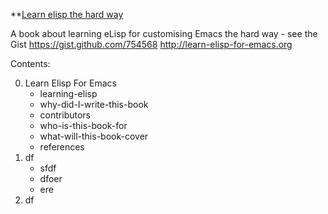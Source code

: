**[Learn elisp the hard way](https://github.com/hypernumbers/learn_elisp_the_hard_way/)

A book about learning eLisp for customising Emacs the hard way - see the Gist https://gist.github.com/754568 http://learn-elisp-for-emacs.org


Contents:

0. Learn Elisp For Emacs
    - learning-elisp
    - why-did-I-write-this-book
    - contributors
    - who-is-this-book-for
    - what-will-this-book-cover
    - references
0. df
    - sfdf
    - dfoer
    - ere
0. df
